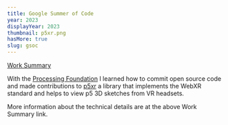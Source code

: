 ```yaml
---
title: Google Summer of Code
year: 2023
displayYear: 2023
thumbnail: p5xr.png
hasMore: true
slug: gsoc
---
```


<div class="links">
    <a class="button" href="https://github.com/smrghsh/GSOC22">Work Summary</a>

</div>

With the [Processing Foundation](https://processingfoundation.org/) I learned how to commit open source code and made contributions to [p5xr](https://github.com/stalgiag/p5.xr) a library that implements the WebXR standard and helps to view p5 3D sketches from VR headsets.

<!--more--> 

More information about the technical details are at the above Work Summary link.
